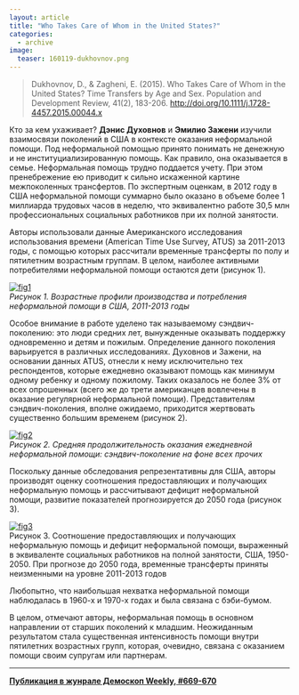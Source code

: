 ```yaml
---
layout: article
title: "Who Takes Care of Whom in the United States?"
categories: 
  - archive
image:
  teaser: 160119-dukhovnov.png
---
```


> Dukhovnov, D., & Zagheni, E. (2015). Who Takes Care of Whom in the United States? Time Transfers by Age and Sex. Population and Development Review, 41(2), 183-206. http://doi.org/10.1111/j.1728-4457.2015.00044.x

Кто за кем ухаживает? **Дэнис Духовнов** и **Эмилио Зажени** изучили взаимосвязи поколений в США в контексте оказания неформальной помощи. Под неформальной помощью принято понимать не денежную и не институциализированную помощь. Как правило, она оказывается в семье. Неформальная помощь трудно поддается учету. При этом пренебрежение ею приводит к сильно искаженной картине межпоколенных трансфертов. По экспертным оценкам, в 2012 году в США неформальной помощи суммарно было оказано в объеме более 1 миллиарда трудовых часов в неделю, что эквивалентно работе 30,5 млн профессиональных социальных работников при их полной занятости.

Авторы использовали данные Американского исследования использования времени (American Time Use Survey, ATUS) за 2011-2013 годы, с помощью которых рассчитали временные трансферты по полу и пятилетним возрастным группам. В целом, наиболее активными потребителями неформальной помощи остаются дети (рисунок 1).

[![fig1][f1]][f1]  
*Рисунок 1. Возрастные профили производства и потребления неформальной помощи в США, 2011-2013 годы*

Особое внимание в работе уделено так называемому сэндвич-поколению: это люди средних лет, вынужденные оказывать поддержку одновременно и детям и пожилым. Определение данного поколения варьируется в различных исследованиях. Духовнов и Зажени, на основании данных ATUS, отнесли к нему исключительно тех респондентов, которые ежедневно оказывают помощь как минимум одному ребенку и одному пожилому. Таких оказалось не более 3% от всех опрошенных (всего же до трети американцев вовлечены в оказание регулярной неформальной помощи). Представителям сэндвич-поколения, вполне ожидаемо, приходится жертвовать существенно большим временем (рисунок 2).

[![fig2][f2]][f2]  
*Рисунок 2. Средняя продолжительность оказания ежедневной неформальной помощи: сэндвич-поколение на фоне всех прочих*

Поскольку данные обследования репрезентативны для США, авторы производят оценку соотношения предоставляющих и получающих неформальную помощь и рассчитывают дефицит неформальной помощи, развитие показателей прогнозируется до 2050 года (рисунок 3).

[![fig3][f3]][f3]  
Рисунок 3. Соотношение предоставляющих и получающих неформальную помощь и дефицит неформальной помощи, выраженный в эквиваленте социальных работников на полной занятости, США, 1950-2050. При прогнозе до 2050 года, временные трансферты приняты неизменными на уровне 2011-2013 годов

Любопытно, что наибольшая нехватка неформальной помощи наблюдалась в 1960-х и 1970-х годах и была связана с бэби-бумом.

В целом, отмечают авторы, неформальная помощь в основном направлении от старших поколений к младшим. Неожиданным результатом стала существенная интенсивность помощи внутри пятилетних возрастных групп, которая, очевидно, связана с оказанием помощи своим супругам или партнерам.

[f1]: /dem-digest/images/2016/669-fig-03.png
[f2]: /dem-digest/images/2016/669-fig-04.png
[f3]: /dem-digest/images/2016/669-fig-05.png


***
**[Публикация в жунрале Демоскоп Weekly, #669-670](http://demoscope.ru/weekly/2016/0669/digest02.php)**